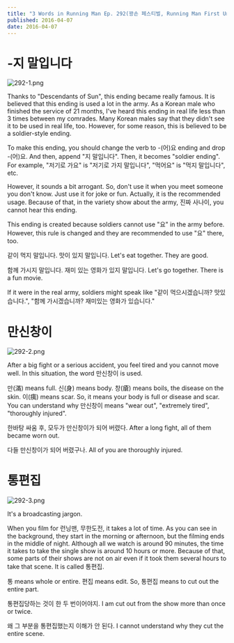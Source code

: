 ```yaml
---
title: "3 Words in Running Man Ep. 292(꽝손 페스티벌, Running Man First Unlucky Festival)"
published: 2016-04-07
date: 2016-04-07
---
```

# -지 말입니다

![292-1.png ](/images/292-1.png ) 

Thanks to "Descendants of Sun", this ending became really famous. It is believed that this ending is used a lot in the army. As a Korean male who finished the service of 21 months, I've heard this ending in real life less than 3 times between my comrades. Many Korean males say that they didn't see it to be used in real life, too. However, for some reason, this is believed to be a soldier-style ending. 

To make this ending, you should change the verb to -(어)요 ending and drop -(어)요. And then, append "지 말입니다". Then, it becomes "soldier ending". For example, "저기로 가요" is "저기로 가지 말입니다", "먹어요" is "먹지 말입니다", etc. 

However, it sounds a bit arrogant. So, don't use it when you meet someone you don't know. Just use it for joke or fun. Actually, it is the recommended usage. Because of that, in the variety show about the army, 진짜 사나이, you cannot hear this ending. 

This ending is created because soldiers cannot use "요" in the army before. However, this rule is changed and they are recommended to use "요" there, too. 



같이 먹지 말입니다. 맛이 있지 말입니다. 
Let's eat together. They are good. 

함께 가시지 말입니다. 재미 있는 영화가 있지 말입니다. 
Let's go together. There is a fun movie. 



If it were in the real army, soldiers might speak like "같이 먹으시겠습니까? 맛있습니다.", "함께 가시겠습니까? 재미있는 영화가 있습니다."


#  만신창이

![292-2.png ](/images/292-2.png ) 

After a big fight or a serious accident, you feel tired and you cannot move well. In this situation, the word 만신창이 is used. 

만(滿) means full. 신(身) means body. 창(瘡) means boils, the disease on the skin. 이(痍) means scar. So, it means your body is full or disease and scar. You can understand why 만신창이 means "wear out", "extremely tired", "thoroughly injured". 



한바탕 싸움 후, 모두가 만신창이가 되어 버렸다. 
After a long fight, all of them became worn out. 

다들 만신창이가 되어 버렸구나. 
All of you are thoroughly injured.



#  통편집

![292-3.png ](/images/292-3.png )

It's a broadcasting jargon. 

When you film for 런닝맨, 무한도전, it takes a lot of time. As you can see in the background, they start in the morning or afternoon, but the filming ends in the middle of night. Although all we watch is around 90 minutes, the time it takes to take the single show is around 10 hours or more. Because of that, some parts of their shows are not on air even if it took them several hours to take that scene. It is called 통편집. 

통 means whole or entire. 편집 means edit. So, 통편집 means to cut out the entire part. 



통편집당하는 것이 한 두 번이어야지. 
I am cut out from the show more than once or twice.

왜 그 부분을 통편집했는지 이해가 안 된다. 
I cannot understand why they cut the entire scene. 

